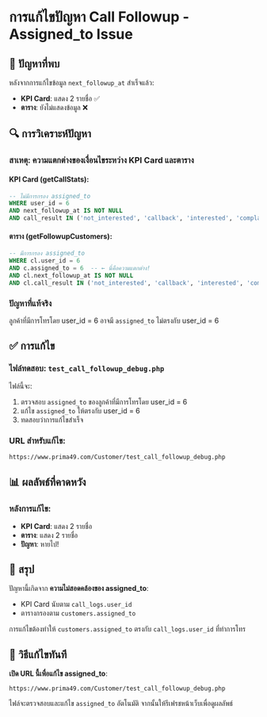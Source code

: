 # การแก้ไขปัญหา Call Followup - Assigned_to Issue

## 🎯 **ปัญหาที่พบ**

หลังจากการแก้ไขข้อมูล `next_followup_at` สำเร็จแล้ว:
- **KPI Card**: แสดง 2 รายชื่อ ✅
- **ตาราง**: ยังไม่แสดงข้อมูล ❌

## 🔍 **การวิเคราะห์ปัญหา**

### **สาเหตุ**: ความแตกต่างของเงื่อนไขระหว่าง KPI Card และตาราง

#### **KPI Card (getCallStats)**:
```sql
-- ไม่มีการกรอง assigned_to
WHERE user_id = 6 
AND next_followup_at IS NOT NULL 
AND call_result IN ('not_interested', 'callback', 'interested', 'complaint')
```

#### **ตาราง (getFollowupCustomers)**:
```sql
-- มีการกรอง assigned_to
WHERE cl.user_id = 6 
AND c.assigned_to = 6  -- ← นี่คือความแตกต่าง!
AND cl.next_followup_at IS NOT NULL
AND cl.call_result IN ('not_interested', 'callback', 'interested', 'complaint')
```

### **ปัญหาที่แท้จริง**

ลูกค้าที่มีการโทรโดย user_id = 6 อาจมี `assigned_to` ไม่ตรงกับ user_id = 6

## ✅ **การแก้ไข**

### **ไฟล์ทดสอบ**: `test_call_followup_debug.php`

ไฟล์นี้จะ:
1. ตรวจสอบ `assigned_to` ของลูกค้าที่มีการโทรโดย user_id = 6
2. แก้ไข `assigned_to` ให้ตรงกับ user_id = 6
3. ทดสอบว่าการแก้ไขสำเร็จ

### **URL สำหรับแก้ไข**:
```
https://www.prima49.com/Customer/test_call_followup_debug.php
```

## 📊 **ผลลัพธ์ที่คาดหวัง**

### **หลังการแก้ไข**:
- **KPI Card**: แสดง 2 รายชื่อ
- **ตาราง**: แสดง 2 รายชื่อ
- **ปัญหา**: หายไป!

## 🎯 **สรุป**

ปัญหานี้เกิดจาก **ความไม่สอดคล้องของ assigned_to**:
- KPI Card นับตาม `call_logs.user_id`
- ตารางกรองตาม `customers.assigned_to`

การแก้ไขต้องทำให้ `customers.assigned_to` ตรงกับ `call_logs.user_id` ที่ทำการโทร

## 🚀 **วิธีแก้ไขทันที**

**เปิด URL นี้เพื่อแก้ไข assigned_to**:
```
https://www.prima49.com/Customer/test_call_followup_debug.php
```

ไฟล์จะตรวจสอบและแก้ไข `assigned_to` อัตโนมัติ จากนั้นให้รีเฟรชหน้าเว็บเพื่อดูผลลัพธ์
